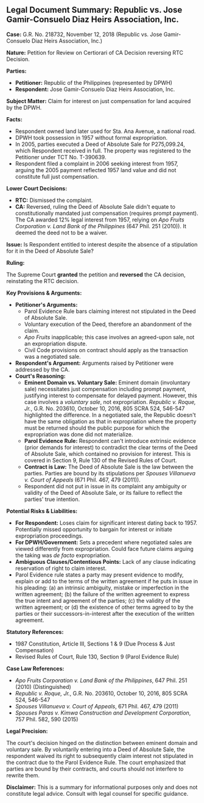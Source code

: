 ## Legal Document Summary: Republic vs. Jose Gamir-Consuelo Diaz Heirs Association, Inc.

**Case:** G.R. No. 218732, November 12, 2018 (Republic vs. Jose Gamir-Consuelo Diaz Heirs Association, Inc.)

**Nature:** Petition for Review on Certiorari of CA Decision reversing RTC Decision.

**Parties:**

*   **Petitioner:** Republic of the Philippines (represented by DPWH)
*   **Respondent:** Jose Gamir-Consuelo Diaz Heirs Association, Inc.

**Subject Matter:** Claim for interest on just compensation for land acquired by the DPWH.

**Facts:**

*   Respondent owned land later used for Sta. Ana Avenue, a national road.
*   DPWH took possession in 1957 without formal expropriation.
*   In 2005, parties executed a Deed of Absolute Sale for P275,099.24, which Respondent received in full. The property was registered to the Petitioner under TCT No. T-390639.
*   Respondent filed a complaint in 2006 seeking interest from 1957, arguing the 2005 payment reflected 1957 land value and did not constitute full just compensation.

**Lower Court Decisions:**

*   **RTC:** Dismissed the complaint.
*   **CA:** Reversed, ruling the Deed of Absolute Sale didn't equate to constitutionally mandated just compensation (requires prompt payment). The CA awarded 12% legal interest from 1957, relying on *Apo Fruits Corporation v. Land Bank of the Philippines* (647 Phil. 251 (2010)). It deemed the deed not to be a waiver.

**Issue:** Is Respondent entitled to interest despite the absence of a stipulation for it in the Deed of Absolute Sale?

**Ruling:**

The Supreme Court **granted** the petition and **reversed** the CA decision, reinstating the RTC decision.

**Key Provisions & Arguments:**

*   **Petitioner's Arguments:**
    *   Parol Evidence Rule bars claiming interest not stipulated in the Deed of Absolute Sale.
    *   Voluntary execution of the Deed, therefore an abandonment of the claim.
    *   *Apo Fruits* inapplicable; this case involves an agreed-upon sale, not an expropriation dispute.
    *   Civil Code provisions on contract should apply as the transaction was a negotiated sale.
*   **Respondent's Argument:**  Arguments raised by Petitioner were addressed by the CA.
*   **Court's Reasoning:**
    *   **Eminent Domain vs. Voluntary Sale:**  Eminent domain (involuntary sale) necessitates just compensation including prompt payment, justifying interest to compensate for delayed payment. However, this case involves a *voluntary sale*, not expropriation.  *Republic v. Roque, Jr.*, G.R. No. 203610, October 10, 2016, 805 SCRA 524, 546-547 highlighted the difference. In a negotiated sale, the Republic doesn't have the same obligation as that in expropriation where the property must be returned should the public purpose for which the expropriation was done did not materialize.
    *   **Parol Evidence Rule:**  Respondent can't introduce extrinsic evidence (prior demands for interest) to contradict the clear terms of the Deed of Absolute Sale, which contained no provision for interest. This is covered in Section 9, Rule 130 of the Revised Rules of Court.
    *   **Contract is Law:**  The Deed of Absolute Sale is the law between the parties. Parties are bound by its stipulations per *Spouses Villanueva v. Court of Appeals* (671 Phil. 467, 479 (2011)).
    *   Respondent did not put in issue in its complaint any ambiguity or validity of the Deed of Absolute Sale, or its failure to reflect the parties' true intention.

**Potential Risks & Liabilities:**

*   **For Respondent:** Loses claim for significant interest dating back to 1957.  Potentially missed opportunity to bargain for interest or initiate expropriation proceedings.
*   **For DPWH/Government:** Sets a precedent where negotiated sales are viewed differently from expropriation. Could face future claims arguing the taking was *de facto* expropriation.
*   **Ambiguous Clauses/Contentious Points:** Lack of any clause indicating reservation of right to claim interest.
* Parol Evidence rule states a party may present evidence to modify, explain or add to the terms of the written agreement if he puts in issue in his pleading: (a) an intrinsic ambiguity, mistake or imperfection in the written agreement; (b) the failure of the written agreement to express the true intent and agreement of the parties; (c) the validity of the written agreement; or (d) the existence of other terms agreed to by the parties or their successors-in-interest after the execution of the written agreement.

**Statutory References:**

*   1987 Constitution, Article III, Sections 1 & 9 (Due Process & Just Compensation)
*   Revised Rules of Court, Rule 130, Section 9 (Parol Evidence Rule)

**Case Law References:**

*   *Apo Fruits Corporation v. Land Bank of the Philippines*, 647 Phil. 251 (2010) (Distinguished)
*   *Republic v. Roque, Jr.*, G.R. No. 203610, October 10, 2016, 805 SCRA 524, 546-547
*   *Spouses Villanueva v. Court of Appeals*, 671 Phil. 467, 479 (2011)
*   *Spouses Paras v. Kimwa Construction and Development Corporation*, 757 Phil. 582, 590 (2015)

**Legal Precision:**

The court's decision hinged on the distinction between eminent domain and voluntary sale. By voluntarily entering into a Deed of Absolute Sale, the respondent waived its right to subsequently claim interest not stipulated in the contract due to the Parol Evidence Rule. The court emphasized that parties are bound by their contracts, and courts should not interfere to rewrite them.

**Disclaimer:** This is a summary for informational purposes only and does not constitute legal advice. Consult with legal counsel for specific guidance.
